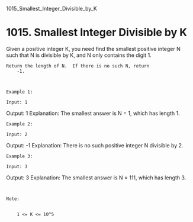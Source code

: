 1015_Smallest_Integer_Divisible_by_K
# 1015. Smallest Integer Divisible by K

Given a positive integer K, you need find the smallest positive
        integer N such that N is divisible by K, and
        N only contains the digit 1.

    Return the length of N.  If there is no such N, return
        -1.

     

    Example 1:

    Input: 1
Output: 1
Explanation: The smallest answer is N = 1, which has length 1.

    Example 2:

    Input: 2
Output: -1
Explanation: There is no such positive integer N divisible by 2.

    Example 3:

    Input: 3
Output: 3
Explanation: The smallest answer is N = 111, which has length 3.

     

    Note:

    
        1 <= K <= 10^5